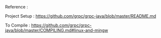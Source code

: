 Reference :

Project Setup : https://github.com/grpc/grpc-java/blob/master/README.md

To Compile : https://github.com/grpc/grpc-java/blob/master/COMPILING.md#linux-and-mingw

